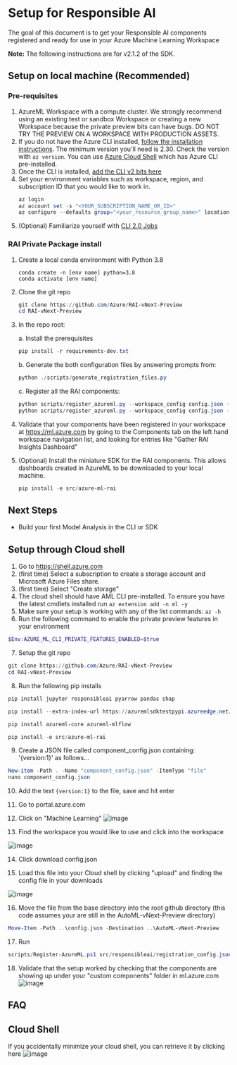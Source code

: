 # Setup for Responsible AI
The goal of this document is to get your Responsible AI components registered and ready for use in your Azure Machine Learning Workspace

**Note:** The following instructions are for v2.1.2 of the SDK.

## Setup on local machine (Recommended)

### Pre-requisites

1. AzureML Workspace with a compute cluster. We strongly recommend using an existing test or sandbox Workspace or creating a new Workspace because the private preview bits can have bugs. DO NOT TRY THE PREVIEW ON A WORKSPACE WITH PRODUCTION ASSETS.
1. If you do not have the Azure CLI installed, [follow the installation instructions](https://docs.microsoft.com/cli/azure/install-azure-cli). The minimum version you'll need is 2.30. Check the version with `az version`. You can use [Azure Cloud Shell](https://docs.microsoft.com/en-us/azure/cloud-shell/quickstart) which has Azure CLI pre-installed.
1. Once the CLI is installed, [add the CLI v2 bits here](https://docs.microsoft.com/en-us/azure/machine-learning/how-to-configure-cli)
1. Set your environment variables such as workspace, region, and subscription ID that you would like to work in.
    ```powershell
    az login
    az account set -s "<YOUR_SUBSCRIPTION_NAME_OR_ID>"
    az configure --defaults group="<your_resource_group_name>" location="<your_azure_region>" workspace="<your_workspace_name>"
    ```
1. (Optional) Familiarize yourself with [CLI 2.0 Jobs](https://docs.microsoft.com/en-us/azure/machine-learning/how-to-train-cli)

### RAI Private Package install

1. Create a local conda environment with Python 3.8
    ```
    conda create -n [env name] python=3.8
    conda activate [env name]
    ```
1. Clone the git repo 
    ```powershell
    git clone https://github.com/Azure/RAI-vNext-Preview
    cd RAI-vNext-Preview
    ```
1. In the repo root:

    a. Install the prerequisites

    ```powershell
    pip install -r requirements-dev.txt
    ```

    b. Generate the both configuration files by answering prompts from:

    ```powershell
    python ./scripts/generate_registration_files.py
    ```

    c. Register all the RAI components:

    ```powershell
    python scripts/register_azureml.py --workspace_config config.json --component_config component_config.json --base_directory src/responsibleai
    python scripts/register_azureml.py --workspace_config config.json --component_config component_config.json --base_directory test
    ```


1. Validate that your components have been registered in your workspace at https://ml.azure.com by going to the Components tab on the left hand workspace navigation list, and looking for entries like "Gather RAI Insights Dashboard"


1. (Optional) Install the miniature SDK for the RAI components. This allows dashboards created in AzureML to be downloaded to your local machine.
    ``` powershell
    pip install -e src/azure-ml-rai
    ```
## Next Steps
- Build your first Model Analysis in the CLI or SDK

## Setup through Cloud shell 
1. Go to https://shell.azure.com
2. (first time) Select a subscription to create a storage account and Microsoft Azure Files share.
3. (first time) Select "Create storage"
4. The cloud shell should have AML CLI pre-installed. To ensure you have the latest cmdlets installed run ```az extension add -n ml -y``` 
5. Make sure your setup is working with any of the list commands: ``` az -h ```
6. Run the following command to enable the private preview features in your environment
```powershell 
$Env:AZURE_ML_CLI_PRIVATE_FEATURES_ENABLED=$true
```
7. Setup the git repo 
```powershell
git clone https://github.com/Azure/RAI-vNext-Preview
cd RAI-vNext-Preview
```
8. Run the following pip installs
``` powershell
pip install jupyter responsibleai pyarrow pandas shap
```
``` powershell
pip install --extra-index-url https://azuremlsdktestpypi.azureedge.net/sdk-cli-v2 azure-ml
```
``` powershell
pip install azureml-core azureml-mlflow
```
``` powershell
pip install -e src/azure-ml-rai
```
9. Create a JSON file called component_config.json containing: '{version:1}' as follows...
```powershell
New-item -Path . -Name "component_config.json" -ItemType "file"
nano component_config.json
```
10. Add the text ```{version:1}``` to the file, save and hit enter
11. Go to portal.azure.com
12. Click on "Machine Learning"
![image](https://user-images.githubusercontent.com/53354089/145263293-46ad90f4-a624-4bce-ac6d-10e82fe30061.png)

13. Find the workspace you would like to use and click into the workspace

![image](https://user-images.githubusercontent.com/53354089/145263425-fd248292-217d-47a2-a89c-adeada367a08.png)

14. Click download config.json


15. Load this file into your Cloud shell by clicking "upload" and finding the config file in your downloads

![image](https://user-images.githubusercontent.com/53354089/145263695-12553cc9-f0ac-477b-89a3-3eba18f07cc6.png)

16. Move the file from the base directory into the root github directory (this code assumes your are still in the AutoML-vNext-Preview directory)

```powershell
Move-Item -Path ..\config.json -Destination ..\AutoML-vNext-Preview
```
17. Run

```powershell
scripts/Register-AzureML.ps1 src/responsibleai/registration_config.json

```
18. Validate that the setup worked by checking that the components are showing up under your "custom components" folder in ml.azure.com
![image](https://user-images.githubusercontent.com/53354089/145264202-12105d3b-9fd9-4234-96ee-ea9c22a4aaa3.png)





 

## FAQ
## Cloud Shell
If you accidentally minimize your cloud shell, you can retrieve it by clicking here
![image](https://user-images.githubusercontent.com/53354089/145258468-2c5c5e02-03bb-4aa6-9961-67fa1a32af77.png)

